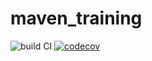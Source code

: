 # maven_training
![build CI](https://github.com/Amscray/maven_training/actions/workflows/build.yml/badge.svg)
[![codecov](https://codecov.io/gh/Amscray/maven_training/branch/main/graph/badge.svg?token=5UJC6N4D88)](https://codecov.io/gh/Amscray/maven_training)

